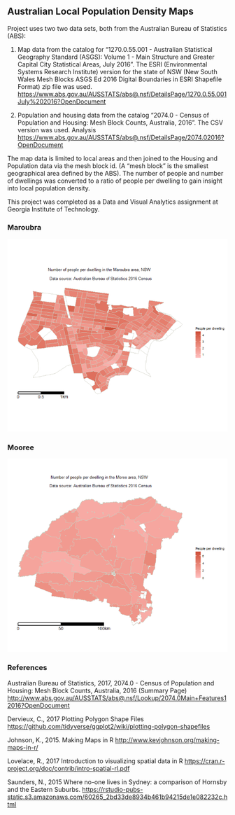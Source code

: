 ## Australian Local Population Density Maps

Project uses two two data sets, both from the Australian Bureau of Statistics (ABS):

1. Map data from the catalog for “1270.0.55.001 - Australian Statistical Geography Standard (ASGS): Volume 1 - Main Structure and Greater Capital City Statistical Areas, July 2016”. The ESRI (Environmental Systems Research Institute) version for the state of NSW (New South Wales Mesh Blocks ASGS Ed 2016 Digital Boundaries in ESRI Shapefile Format) zip file was used. 
https://www.abs.gov.au/AUSSTATS/abs@.nsf/DetailsPage/1270.0.55.001July%202016?OpenDocument

2. Population and housing data from the catalog “2074.0 - Census of Population and Housing: Mesh Block Counts, Australia, 2016”. The CSV version was used.
Analysis 
https://www.abs.gov.au/AUSSTATS/abs@.nsf/DetailsPage/2074.02016?OpenDocument

The map data is limited to local areas and then joined to the Housing and Population data via the mesh block id. (A “mesh block” is the smallest geographical area defined by the ABS). The number of people and number of dwellings was converted to a ratio of people per dwelling to gain insight into local population density.

This project was completed as a Data and Visual Analytics assignment at Georgia Institute of Technology.

### Maroubra
![Maroubra map](Maroubra.png "Maroubra map") 

### Mooree
![Moree map](Moree.png "Moree map") 


### References 
Australian Bureau of Statistics, 2017, 2074.0 - Census of Population and Housing: Mesh Block Counts, Australia, 2016 (Summary Page) http://www.abs.gov.au/AUSSTATS/abs@.nsf/Lookup/2074.0Main+Features12016?OpenDocument

Dervieux, C., 2017 Plotting Polygon Shape Files
https://github.com/tidyverse/ggplot2/wiki/plotting-polygon-shapefiles

Johnson, K., 2015. Making Maps in R
http://www.kevjohnson.org/making-maps-in-r/

Lovelace, R., 2017 Introduction to visualizing spatial data in R
https://cran.r-project.org/doc/contrib/intro-spatial-rl.pdf

Saunders, N., 2015 Where no-one lives in Sydney: a comparison of Hornsby and the Eastern Suburbs.
https://rstudio-pubs-static.s3.amazonaws.com/60265_2bd33de8934b461b94215de1e082232c.html

